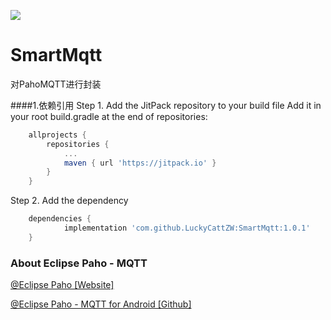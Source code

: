 [![](https://jitpack.io/v/LuckyCattZW/SmartMqtt.svg)](https://jitpack.io/#LuckyCattZW/SmartMqtt/1.0)



# SmartMqtt
对PahoMQTT进行封装

####1.依赖引用
Step 1. Add the JitPack repository to your build file 
Add it in your root build.gradle at the end of repositories:
```gradle
	allprojects {
		repositories {
			...
			maven { url 'https://jitpack.io' }
		}
	}
```
Step 2. Add the dependency
```gradle
	dependencies {
	        implementation 'com.github.LuckyCattZW:SmartMqtt:1.0.1'
	}

```


### About Eclipse Paho - MQTT
[@Eclipse Paho [Website]](http://www.eclipse.org/paho/)

[@Eclipse Paho - MQTT for Android [Github]](https://github.com/eclipse/paho.mqtt.android)



